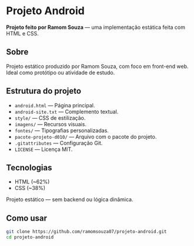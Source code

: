 # Projeto Android

**Projeto feito por Ramom Souza** — uma implementação estática feita com HTML e CSS.

## Sobre

Projeto estático produzido por Ramom Souza, com foco em front-end web. Ideal como protótipo ou atividade de estudo.

## Estrutura do projeto

- `android.html` — Página principal.
- `android-site.txt` — Complemento textual.
- `style/` — CSS de estilização.
- `imagens/` — Recursos visuais.
- `fontes/` — Tipografias personalizadas.
- `pacote-projeto-d010/` — Arquivo com o pacote do projeto.
- `.gitattributes` — Configuração Git.
- `LICENSE` — Licença MIT.

## Tecnologias

- HTML (~62%)
- CSS (~38%)

Projeto estático — sem backend ou lógica dinâmica.

## Como usar

```bash
git clone https://github.com/ramomsouza07/projeto-android.git
cd projeto-android

